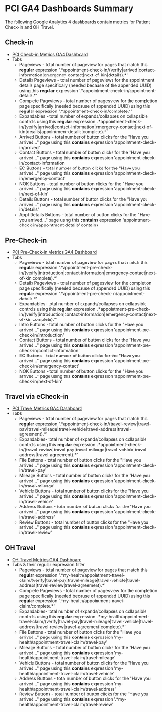 # PCI GA4 Dashboards Summary

The following Google Analytics 4 dashboards contain metrics for Patient Check-in and OH Travel.
 
  ## Check-in
  - [PCI Check-in Metrics GA4 Dashboard](https://analytics.google.com/analytics/web/#/analysis/p419143770/edit/v08dnfMeRpi0OZRusDBV9w)
  - Tabs
    - Pageviews - total number of pageview for pages that match this **regular** expression '.\*appointment-check-in/(verify|arrived|contact-information|emergency-contact|next-of-kin|details).\*'
    - Details Pageviews - total number of pageviews for the appointment details page specifically (needed because of the appended UUID) using this **regular** expression '.\*appointment-check-in/appointment-details.\*'
    - Complete Pageviews - total number of pagesview for the completion page specifically (needed because of appended UUID) using this **regular** expression '.\*appointment-check-in/complete.\*'
    - Expandables - total number of expands/collapses on collapsible controls using this **regular** expression '.\*appointment-check-in/(verify|arrived|contact-information|emergency-contact|next-of-kin|details|appointment-details|complete).\*'
    - Arrived Buttons - total number of button clicks for the "Have you arrived..." page using this **contains** expression 'appointment-check-in/arrived'
    - Contact Buttons - total number of button clicks for the "Have you arrived..." page using this **contains** expression 'appointment-check-in/contact-information'
    - EC Buttons - total number of button clicks for the "Have you arrived..." page using this **contains** expression 'appointment-check-in/emergency-contact'
    - NOK Buttons - total number of button clicks for the "Have you arrived..." page using this **contains** expression 'appointment-check-in/next-of-kin'
    - Details Buttons - total number of button clicks for the "Have you arrived..." page using this **contains** expression 'appointment-check-in/details'
    - Appt Details Buttons - total number of button clicks for the "Have you arrived..." page using this **contains** expression 'appointment-check-in/appointment-details'
contains
  ## Pre-Check-in
  - [PCI Pre-Check-in Metrics GA4 Dashboard](https://analytics.google.com/analytics/web/#/analysis/p419143770/edit/fBTnZD1-T3SQ5HtcKHsT_A)
  - Tabs
    - Pageviews - total number of pageview for pages that match this **regular** expression '.\*appointment-pre-check-in/(verify|introduction|contact-information|emergency-contact|next-of-kin|complete).\*'
    - Details Pageviews - total number of pagesview for the completion page specifically (needed because of appended UUID) using this **regular** expression '.\*appointment-pre-check-in/appointment-details.\*'
    - Expandables- total number of expands/collapses on collapsible controls using this **regular** expression '.\*appointment-pre-check-in/(verify|introduction|contact-information|emergency-contact|next-of-kin|complete).\*'
    - Intro Buttons - total number of button clicks for the "Have you arrived..." page using this **contains** expression 'appointment-pre-check-in/introduction'
    - Contact Buttons - total number of button clicks for the "Have you arrived..." page using this **contains** expression 'appointment-pre-check-in/contact-information'
    - EC Buttons - total number of button clicks for the "Have you arrived..." page using this **contains** expression 'appointment-pre-check-in/emergency-contact'
    - NOK Buttons - total number of button clicks for the "Have you arrived..." page using this **contains** expression 'appointment-pre-check-in/next-of-kin'

  ## Travel via eCheck-in
  - [PCI Travel Metrics GA4 Dashboard](https://analytics.google.com/analytics/web/#/analysis/p419143770/edit/tPiLrf3xTV6yL_RPS8eFEA)
  - Tabs
    - Pageviews - total number of pageview for pages that match this **regular** expression '.\*appointment-check-in/(travel-review|travel-pay|travel-mileage|travel-vehicle|travel-address|travel-agreement).\*'
    - Expandables- total number of expands/collapses on collapsible controls using this **regular** expression '.\*appointment-check-in/(travel-review|travel-pay|travel-mileage|travel-vehicle|travel-address|travel-agreement).\*'
    - File Buttons - total number of button clicks for the "Have you arrived..." page using this **contains** expression 'appointment-check-in/travel-pay'
    - Mileage Buttons - total number of button clicks for the "Have you arrived..." page using this **contains** expression 'appointment-check-in/travel-mileage'
    - Vehicle Buttons - total number of button clicks for the "Have you arrived..." page using this **contains** expression 'appointment-check-in/travel-vehicle'
    - Address Buttons - total number of button clicks for the "Have you arrived..." page using this **contains** expression 'appointment-check-in/travel-address'
    - Review Buttons - total number of button clicks for the "Have you arrived..." page using this **contains** expression 'appointment-check-in/travel-review'

  ## OH Travel
  - [OH Travel Metrics GA4 Dashboard](https://analytics.google.com/analytics/web/#/analysis/p419143770/edit/iAXzqTMmQUCANjIKJbm3pA)
  - Tabs & their regular expression filter
    - Pageviews - total number of pageview for pages that match this **regular** expression '.\*my-health/appointment-travel-claim/(verify|travel-pay|travel-mileage|travel-vehicle|travel-address|travel-review|travel-agreement).\*'
    - Complete Pageviews - total number of pagesview for the completion page specifically (needed because of appended UUID) using this **regular** expression '.\*my-health/appointment-travel-claim/complete.\*'
    - Expandables- total number of expands/collapses on collapsible controls using this **regular** expression '.\*my-health/appointment-travel-claim/(verify|travel-pay|travel-mileage|travel-vehicle|travel-address|travel-review|travel-agreement|complete).\*'
    - File Buttons - total number of button clicks for the "Have you arrived..." page using this **contains** expression 'my-health/appointment-travel-claim/travel-pay'
    - Mileage Buttons - total number of button clicks for the "Have you arrived..." page using this **contains** expression 'my-health/appointment-travel-claim/travel-mileage'
    - Vehicle Buttons - total number of button clicks for the "Have you arrived..." page using this **contains** expression 'my-health/appointment-travel-claim/travel-vehicle'
    - Address Buttons - total number of button clicks for the "Have you arrived..." page using this **contains** expression 'my-health/appointment-travel-claim/travel-address'
    - Review Buttons - total number of button clicks for the "Have you arrived..." page using this **contains** expression '.*my-health/appointment-travel-claim/travel-review'
   


